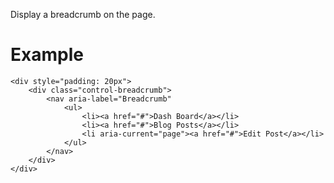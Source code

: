 Display a breadcrumb on the page.

# Example

    <div style="padding: 20px">
        <div class="control-breadcrumb">
            <nav aria-label="Breadcrumb"
                <ul>
                    <li><a href="#">Dash Board</a></li>
                    <li><a href="#">Blog Posts</a></li>
                    <li aria-current="page"><a href="#">Edit Post</a></li>
                </ul>
            </nav>
        </div>
    </div>